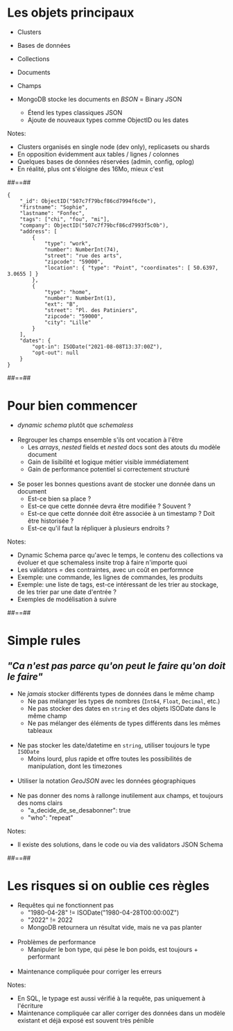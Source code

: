 <!-- .slide -->

# Les objets principaux

* Clusters
* Bases de données
* Collections
* Documents
* Champs

* MongoDB stocke les documents en *BSON* = Binary JSON
  * Étend les types classiques JSON
  * Ajoute de nouveaux types comme ObjectID ou les dates

Notes:
- Clusters organisés en single node (dev only), replicasets ou shards
- En opposition évidemment aux tables / lignes / colonnes
- Quelques bases de données réservées (admin, config, oplog)
- En réalité, plus ont s'éloigne des 16Mo, mieux c'est

##==##
<!-- .slide: class="with-code"-->

```javascript[|3,4,9,11,12,16,18-20|25|26|5,7-23|13|2,6]
{
	"_id": ObjectID("507c7f79bcf86cd7994f6c0e"),
	"firstname": "Sophie",
	"lastname": "Fonfec",
    "tags": ["chi", "fou", "mi"],
    "company": ObjectID("507c7f79bcf86cd7993f5c0b"),
    "address": [
        {
            "type": "work",
            "number": NumberInt(74),
            "street": "rue des arts",
            "zipcode": "59000",
            "location": { "type": "Point", "coordinates": [ 50.6397, 3.0655 ] }
        },
        {
            "type": "home",
            "number": NumberInt(1),
            "ext": "B",
            "street": "Pl. des Patiniers",
            "zipcode": "59000",
            "city": "Lille"
        }
    ],
    "dates": {
        "opt-in": ISODate("2021-08-08T13:37:00Z"),
        "opt-out": null
    }
}
```
<!-- .element: class="full-height" -->

##==##

# Pour bien commencer

* *dynamic schema* plutôt que *schemaless*<br><br>
* Regrouper les champs ensemble s'ils ont vocation à l'être
  * Les *arrays*, *nested* fields et *nested* docs sont des atouts du modèle document
  * Gain de lisibilité et logique métier visible immédiatement
  * Gain de performance potentiel si correctement structuré<br/><br/>
* Se poser les bonnes questions avant de stocker une donnée dans un document
  * Est-ce bien sa place ?
  * Est-ce que cette donnée devra être modifiée ? Souvent ?
  * Est-ce que cette donnée doit être associée à un timestamp ? Doit être historisée ?
  * Est-ce qu'il faut la répliquer à plusieurs endroits ?
  
Notes:
- Dynamic Schema parce qu'avec le temps, le contenu des collections va évoluer et que schemaless insite trop à faire n'importe quoi
- Les validators = des contraintes, avec un coût en performnce  
- Exemple: une commande, les lignes de commandes, les produits
- Exemple: une liste de tags, est-ce intéressant de les trier au stockage, de les trier par une date d'entrée ?  
- Exemples de modélisation à suivre

##==##

# Simple rules

## *"Ca n'est pas parce qu'on peut le faire qu'on doit le faire"*

* Ne *jamais* stocker différents types de données dans le même champ
  * Ne pas mélanger les types de nombres (`Int64`, `Float`, `Decimal`, etc.)
  * Ne pas stocker des dates en `string` et des objets ISODate dans le même champ
  * Ne pas mélanger des éléments de types différents dans les mêmes tableaux<br><br>
* Ne pas stocker les date/datetime en `string`, utiliser toujours le type `ISODate`
  * Moins lourd, plus rapide et offre toutes les possibilités de manipulation, dont les timezones<br><br>
* Utiliser la notation *GeoJSON* avec les données géographiques<br/><br/>
* Ne pas donner des noms à rallonge inutilement aux champs, et toujours des noms clairs
  * "a_decide_de_se_desabonner": true
  * "who": "repeat"
  
Notes:
- Il existe des solutions, dans le code ou via des validators JSON Schema

##==##

# Les risques si on oublie ces règles

* Requêtes qui ne fonctionnent pas
  * "1980-04-28" != ISODate("1980-04-28T00:00:00Z")
  * "2022" != 2022  
  * MongoDB retournera un résultat vide, mais ne va pas planter
<br/><br/>
* Problèmes de performance
  * Manipuler le bon type, qui pèse le bon poids, est toujours + performant
<br/><br/>
* Maintenance compliquée pour corriger les erreurs

Notes:
- En SQL, le typage est aussi vérifié à la requête, pas uniquement à l'écriture
- Maintenance compliquée car aller corriger des données dans un modèle existant et déjà exposé est souvent très pénible

